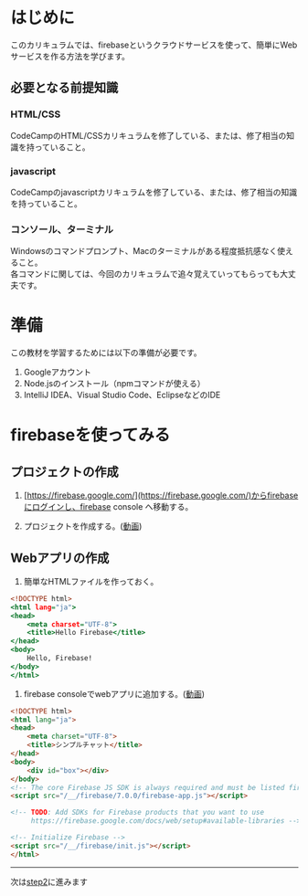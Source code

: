 # はじめに
このカリキュラムでは、firebaseというクラウドサービスを使って、簡単にWebサービスを作る方法を学びます。

## 必要となる前提知識

### HTML/CSS
CodeCampのHTML/CSSカリキュラムを修了している、または、修了相当の知識を持っていること。

### javascript
CodeCampのjavascriptカリキュラムを修了している、または、修了相当の知識を持っていること。

### コンソール、ターミナル
Windowsのコマンドプロンプト、Macのターミナルがある程度抵抗感なく使えること。  
各コマンドに関しては、今回のカリキュラムで追々覚えていってもらっても大丈夫です。

# 準備

この教材を学習するためには以下の準備が必要です。

1. Googleアカウント
1. Node.jsのインストール（npmコマンドが使える）
1. IntelliJ IDEA、Visual Studio Code、EclipseなどのIDE

# firebaseを使ってみる

## プロジェクトの作成

1. [https://firebase.google.com/](https://firebase.google.com/)からfirebaseにログインし、firebase console へ移動する。

1. プロジェクトを作成する。([動画](../movie/step1-create.mp4))

## Webアプリの作成

1. 簡単なHTMLファイルを作っておく。

```index.html
<!DOCTYPE html>
<html lang="ja">
<head>
    <meta charset="UTF-8">
    <title>Hello Firebase</title>
</head>
<body>
    Hello, Firebase!
</body>
</html>
```

1. firebase consoleでwebアプリに追加する。([動画](../movie/step1-create.mp4))

```html
<!DOCTYPE html>
<html lang="ja">
<head>
    <meta charset="UTF-8">
    <title>シンプルチャット</title>
</head>
<body>
    <div id="box"></div>
</body>
<!-- The core Firebase JS SDK is always required and must be listed first -->
<script src="/__/firebase/7.0.0/firebase-app.js"></script>

<!-- TODO: Add SDKs for Firebase products that you want to use
     https://firebase.google.com/docs/web/setup#available-libraries -->

<!-- Initialize Firebase -->
<script src="/__/firebase/init.js"></script>
</html>
```

---

次は[step2](./step2.md)に進みます





